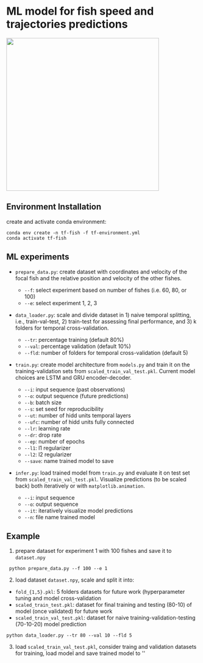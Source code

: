 # ML model for fish speed and trajectories predictions

<img src="./predictions_4i_2o.gif" width="400" height="400">

## Environment Installation
create and activate conda environment:
```{r}
conda env create -n tf-fish -f tf-environment.yml
conda activate tf-fish 
```

## ML experiments

* `prepare_data.py`: create dataset with coordinates and velocity of the focal fish  and the relative position and velocity of the other fishes.
  * `--f`: select experiment based on number of fishes (i.e. 60, 80, or 100)
  * `--e`: select experiment 1, 2, 3

* `data_loader.py`: scale and divide dataset in 1) naive temporal splitting, i.e., train-val-test, 2) train-test for assessing final performance, and 3) k folders for temporal cross-validation.
  * `--tr`: percentage training (default 80%)
  * `--val`: percentage validation (default 10%)
  * `--fld`: number of folders for temporal cross-validation (default 5)

* `train.py`: create model architecture from `models.py` and train it on the training-validation sets from `scaled_train_val_test.pkl`. Current model choices are LSTM and GRU encoder-decoder.
  * `--i`: input sequence (past observations)
  * `--o`: output sequence (future predictions)
  * `--b`: batch size
  * `--s`: set seed for reproducibility 
  * `--ut`: number of hidd units temporal layers
  * `--ufc`: number of hidd units fully connected
  * `--lr`: learning rate
  * `--dr`: drop rate
  * `--ep`: number of epochs
  * `--l1`: l1 regularizer
  * `--l2`: l2 regularizer
  * `--save`: name trained model to save

* `infer.py`: load trained model from `train.py` and evaluate it on test set from `scaled_train_val_test.pkl`. Visualize predictions (to be scaled back) both iteratively or with `matplotlib.animation`.
  * `--i`: input sequence
  * `--o`: output sequence
  * `--it`: iteratively visualize model predictions
  * `--n`: file name trained model

## Example
1. prepare dataset for experiment 1 with 100 fishes and save it to `dataset.npy`
```{r}
 python prepare_data.py --f 100 --e 1
```  
2. load dataset `dataset.npy`, scale and split it into:
  * `fold_{1,5}.pkl`: 5 folders datasets for future work (hyperparameter tuning and model cross-validation
  * `scaled_train_test.pkl`: dataset for final training and testing (80-10) of model (once validated) for future work 
  * `scaled_train_val_test.pkl`: dataset for naive training-validation-testing (70-10-20) model prediction

```{r}
python data_loader.py --tr 80 --val 10 --fld 5
```

3. load `scaled_train_val_test.pkl`, consider traing and validation datasets for training, load model and save trained model to ''



